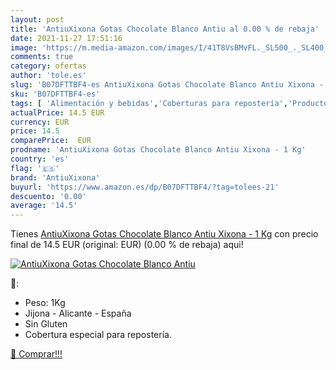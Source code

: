 ```yaml
---
layout: post
title: 'AntiuXixona Gotas Chocolate Blanco Antiu al 0.00 % de rebaja'
date: 2021-11-27 17:51:16
image: 'https://m.media-amazon.com/images/I/41T8VsBMvFL._SL500_._SL400_.jpg'
comments: true
category: ofertas
author: 'tole.es'
slug: 'B07DFTTBF4-es AntiuXixona Gotas Chocolate Blanco Antiu Xixona - 1 Kg'
sku: 'B07DFTTBF4-es'
tags: [ 'Alimentación y bebidas','Coberturas para repostería','Productos para cocina y repostería','antiuxixona','chocolate', ]
actualPrice: 14.5 EUR
currency: EUR
price: 14.5
comparePrice:  EUR
prodname: 'AntiuXixona Gotas Chocolate Blanco Antiu Xixona - 1 Kg'
country: 'es'
flag: '🇪🇸'
brand: 'AntiuXixona'
buyurl: 'https://www.amazon.es/dp/B07DFTTBF4/?tag=tolees-21'
descuento: '0.00'
average: '14.5'
---
```


Tienes [AntiuXixona Gotas Chocolate Blanco Antiu Xixona - 1 Kg](https://www.amazon.es/dp/B07DFTTBF4/?tag=tolees-21) con precio final de  14.5 EUR (original:  EUR) (0.00 %  de rebaja) aqui!

[![AntiuXixona Gotas Chocolate Blanco Antiu](https://m.media-amazon.com/images/I/41T8VsBMvFL._SL500_._SL400_.jpg)](https://www.amazon.es/dp/B07DFTTBF4/?tag=tolees-21)

🔎:

- Peso: 1Kg
- Jijona - Alicante - España
- Sin Gluten
- Cobertura especial para repostería.

[🛒 Comprar!!!](https://www.amazon.es/dp/B07DFTTBF4/?tag=tolees-21)
